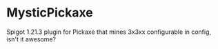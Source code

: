 # MysticPickaxe
Spigot 1.21.3 plugin for Pickaxe that mines 3x3xx configurable in config, isn't it awesome?
